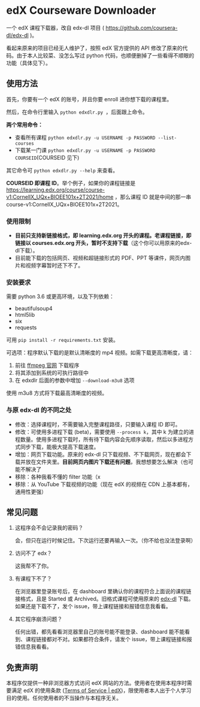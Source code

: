 # edX Courseware Downloader

一个 edX 课程下载器，改自 edx-dl 项目 ( https://github.com/coursera-dl/edx-dl )。

看起来原来的项目已经无人维护了，按照 edX 官方提供的 API 修改了原来的代码。由于本人比较菜、没怎么写过 python 代码，也顺便删掉了一些看得不顺眼的功能（具体见下）。

## 使用方法

首先，你要有一个 edX 的账号，并且你要 enroll 进你想下载的课程里。

然后，在命令行里输入 `python edxdlr.py `，后面跟上命令。

**两个常用命令：**

- 查看所有课程  `python edxdlr.py -u USERNAME -p PASSWORD --list-courses`
- 下载某一门课  `python edxdlr.py -u USERNAME -p PASSWORD COURSEID`(COURSEID 见下)

其它命令可 `python edxdlr.py --help` 来查看。

**COURSEID 即课程 ID**。举个例子，如果你的课程链接是 https://learning.edx.org/course/course-v1:CornellX_UQx+BIOEE101x+2T2021/home ，那么课程 ID 就是中间的那一串 course-v1:CornellX_UQx+BIOEE101x+2T2021。

### 使用限制

- **目前只支持新链接格式，即 learning.edx.org 开头的课程。老课程链接，即链接以 courses.edx.org 开头，暂时不支持下载**（这个你可以用原来的edx-dl下载）。
- 目前能下载的包括网页、视频和超链接形式的 PDF、PPT 等课件，网页内图片和视频字幕暂时还下不了。

### 安装要求

需要 python 3.6 或更高环境，以及下列依赖：

- beautifulsoup4
- html5lib
- six
- requests

可用 `pip install -r requirements.txt` 安装。

可选项：程序默认下载的是默认清晰度的 mp4 视频。如需下载更高清晰度，请：

1. 前往 [ffmpeg 官网](https://ffmpeg.org/download.html) 下载程序
2. 将其添加到系统的可执行路径中
3. 在 edxdlr 后面的参数中增加 `--download-m3u8` 选项

使用 m3u8 方式将下载最高清晰度的视频。

### 与原 edx-dl 的不同之处

- 修改：选择课程时，不需要输入完整课程路径，只要输入课程 ID 即可。
- 修改：可使用多进程下载 (beta)，需要使用 `--process k`，其中 k 为建立的进程数量。使用多进程下载时，所有待下载内容会先顺序读取，然后以多进程方式同步下载，能极大提高下载速度。
- 增加：网页下载功能。原来的 edx-dl 只下载视频、不下载网页，现在都会下载并放在文件夹里。**目前网页内图片下载还有问题**，我想想要怎么解决（也可能不解决了
- 移除：各种我看不懂的 filter 功能（x
- 移除：从 YouTube 下载视频的功能（现在 edX 的视频在 CDN 上基本都有，通用性更强）

## 常见问题

1. 这程序会不会记录我的密码？

   会，但只在运行时候记住。下次运行还要再输入一次。（你不给也没法登录啊）

2. 访问不了 edx？

   这我帮不了你。

3. 有课程下不了？

   在浏览器里登录账号后，在 dashboard 里确认你的课程符合上面说的课程链接格式，且是 Started 或 Archived。旧格式课程可使用原来的 [edx-dl](https://github.com/coursera-dl/edx-dl) 下载。如果还是下载不了，发个 issue，带上课程链接和报错信息我看看。

4. 其它程序崩溃问题？

   任何出错，都先看看浏览器里自己的账号能不能登录、dashboard 能不能看到、课程链接都对不对。如果都符合条件，请发个 issue，带上课程链接和报错信息我看看。

## 免责声明

本程序仅提供一种非浏览器方式访问 edX 网站的方法。使用者在使用本程序时需要满足 edX 的使用条款 ([Terms of Service | edX](https://www.edx.org/edx-terms-service))，限使用者本人出于个人学习目的使用。任何使用者的不当操作与本程序无关。
